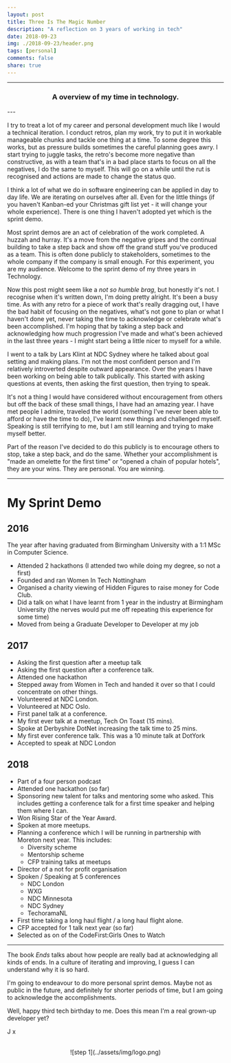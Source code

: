```yaml
---
layout: post
title: Three Is The Magic Number
description: "A reflection on 3 years of working in tech"
date: 2018-09-23
img: ./2018-09-23/header.png
tags: [personal]
comments: false
share: true
---
```


----
<center>
<h3> A overview of my time in technology. </h3>
</center>
--- 
<br/>


I try to treat a lot of my career and personal development much like I would a technical iteration. I conduct retros, plan my work, try to put it in workable manageable chunks and tackle one thing at a time. To some degree this works, but as pressure builds sometimes the careful planning goes awry. I start trying to juggle tasks, the retro's become more negative than constructive, as with a team that's in a bad place starts to focus on all the negatives, I do the same to myself. This will go on a while until the rut is recognised and actions are made to change the status quo.

I think a lot of what we do in software engineering can be applied in day to day life. We are iterating on ourselves after all. Even for the little things (if you haven't Kanban-ed your Christmas gift list yet - it will change your whole experience). There is one thing I haven't adopted yet which is the sprint demo. 

Most sprint demos are an act of celebration of the work completed. A huzzah and hurray. It's a move from the negative gripes and the continual building to take a step back and show off the grand stuff you've produced as a team. This is often done publicly to stakeholders, sometimes to the whole company if the company is small enough. For this experiment, you are my audience. Welcome to the sprint demo of my three years in Technology.

Now this post might seem like a _not so humble brag_, but honestly it's not. I recognise when it's written down, I'm doing pretty alright. It's been a busy time. As with any retro for a piece of work that's really dragging out, I have the bad habit of focusing on the negatives, what's not gone to plan or what I haven't done yet, never taking the time to acknowledge or celebrate what's been accomplished. I'm hoping that by taking a step back and acknowledging how much progression I've made and what's been achieved in the last three years - I might start being a little nicer to myself for a while.

I went to a talk by Lars Klint at NDC Sydney where he talked about goal setting and making plans. I'm not the most confident person and I'm relatively introverted despite outward appearance. Over the years I have been working on being able to talk publically. This started with asking questions at events, then asking the first question, then trying to speak.

It's not a thing I would have considered without encouragement from others but off the back of these small things, I have had an amazing year. I have met people I admire, traveled the world (something I've never been able to afford or have the time to do), I've learnt new things and challenged myself. Speaking is still terrifying to me, but I am still learning and trying to make myself better.

Part of the reason I've decided to do this publicly is to encourage others to stop, take a step back, and do the same. Whether your accomplishment is "made an omelette for the first time" or "opened a chain of popular hotels", they are your wins. They are personal. You are winning. 

---

# My Sprint Demo

## 2016

The year after having graduated from Birmingham University with a 1:1 MSc in Computer Science.

- Attended 2 hackathons (I attended two while doing my degree, so not a first)
- Founded and ran Women In Tech Nottingham 
- Organised a charity viewing of Hidden Figures to raise money for Code Club.
- Did a talk on what I have learnt from 1 year in the industry at Birmingham University (the nerves would put me off repeating this experience for some time)
- Moved from being a Graduate Developer to Developer at my job

## 2017

- Asking the first question after a meetup talk
- Asking the first question after a conference talk. 
- Attended one hackathon
- Stepped away from Women in Tech and handed it over so that I could concentrate on other things.
- Volunteered at NDC London.
- Volunteered at NDC Oslo.
- First panel talk at a conference.
- My first ever talk at a meetup, Tech On Toast (15 mins).
- Spoke at Derbyshire DotNet increasing the talk time to 25 mins.
- My first ever conference talk. This was a 10 minute talk at DotYork
- Accepted to speak at NDC London

## 2018

- Part of a four person podcast
- Attended one hackathon (so far)
- Sponsoring new talent for talks and mentoring some who asked. This includes getting a conference talk for a first time speaker and helping them where I can.
- Won Rising Star of the Year Award.
- Spoken at more meetups.
- Planning a conference which I will be running in partnership with Moreton next year. This includes:
    - Diversity scheme
    - Mentorship scheme
    - CFP training talks at meetups
- Director of a not for profit organisation
- Spoken / Speaking at 5 conferences
    - NDC London
    - WXG
    - NDC Minnesota
    - NDC Sydney
    - TechoramaNL
- First time taking a long haul flight / a long haul flight alone.
- CFP accepted for 1 talk next year (so far)
- Selected as on of the CodeFirst:Girls Ones to Watch

--- 

The book _Ends_ talks about how people are really bad at acknowledging all kinds of ends. In a culture of iterating and improving, I guess I can understand why it is so hard.

I'm going to endeavour to do more personal sprint demos. Maybe not as public in the future, and definitely for shorter periods of time, but I am going to acknowledge the accomplishments.

Well, happy third tech birthday to me. Does this mean I'm a real grown-up developer yet?

J x

<br/>
<div style="text-align:center; width:80%; margin-left: 10%;" markdown="1">
![step 1](../assets/img/logo.png)
</div> 
<br/>